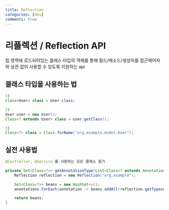 ```yaml
---
title: Reflection
categories: [dev]
comments: true
---
```


# 리플렉션 / Reflection API

힙 영역에 로드되어있는 클래스 타입의 객체를 통해 필드/메소드/생성자를 접근제어자와 상관 없이 사용할 수 있도록 지원하는 api
   
      
## 클래스 타입을 사용하는 법

```java
1) 
Class<User> class = User.class;

2)
User user = new User();
Class<? extends User> class = user.getClass(); 

3)
Class<?> class = Class.forName("org.example.model.User");


```

## 실전 사용법

```java
@Controller, @Service 를 사용하는 모든 클래스 찾기

private Set<Class<?>> getAnnotationType(List<Class<? extends Annotation>> annotations){   
    Reflection reflection = new Reflection("org.example");   

    Set<Class<?>> beans = new HashSet<>();
    annotations.forEach(annotation -> beans.addAll(reflection.getTypesAnnotationWith(annotation)));

    return beans;
} 



```



